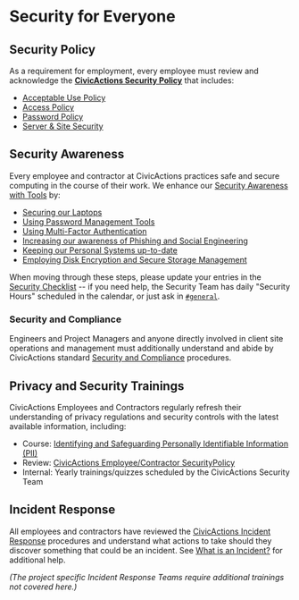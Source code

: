 # Security for Everyone

## Security Policy

As a requirement for employment, every employee must review and acknowledge the [**CivicActions Security Policy**](../../03-policies/security.md) that includes:

- [Acceptable Use Policy](../../03-policies/security.md#acceptable-use-policy)
- [Access Policy](../../03-policies/security.md#access-policy)
- [Password Policy](../../03-policies/security.md#password-policy)
- [Server & Site Security](../../03-policies/security.md#server--site-security)

<!-- TODO: include link to Judy and/or digital document signing -->

## Security Awareness

Every employee and contractor at CivicActions practices safe and secure computing in the course of their work. We enhance our [Security Awareness with Tools](../../09-security/awareness.md) by:

- [Securing our Laptops](../../09-security/awareness.md#securing-your-laptop)
- [Using Password Management Tools](../../09-security/awareness.md#password-management-tools)
- [Using Multi-Factor Authentication](../../09-security/awareness.md#use-two-factor-or-2-step-authentication-tfa-2fa)
- [Increasing our awareness of Phishing and Social Engineering](../../09-security/awareness.md#phishing-and-social-engineering)
- [Keeping our Personal Systems up-to-date](../../09-security/awareness.md#keep-your-systems-up-to-date)
- [Employing Disk Encryption and Secure Storage Management](../../09-security/awareness.md#disk-encryption-and-storage-management)

When moving through these steps, please update your entries in the [Security Checklist](https://docs.google.com/a/civicactions.net/spreadsheets/d/1t_LgXdkCNRzr5p36CV-cdzL8kJmUq_mHlsHWtMLm-Qg/edit?usp=sharing) -- if you need help, the Security Team has daily "Security Hours" scheduled in the calendar, or just ask in [`#general`](https://civicactions.slack.com/messages/general).

<!-- TODO: switch to internal Drupal security certificate management HR app -->

### Security and Compliance

Engineers and Project Managers and anyone directly involved in client site operations and management must additionally understand and abide by CivicActions standard [Security and Compliance](../../05-engineering/security-compliance.md) procedures.

## Privacy and Security Trainings

CivicActions Employees and Contractors regularly refresh their understanding of privacy regulations and security controls with the latest available information, including:

- Course: [Identifying and Safeguarding Personally Identifiable Information (PII)](https://securityawareness.usalearning.gov/piiv2/index.htm)
- Review: [CivicActions Employee/Contractor SecurityPolicy](../../03-policies/security.md)
- Internal: Yearly trainings/quizzes scheduled by the CivicActions Security Team

## Incident Response

All employees and contractors have reviewed the [CivicActions Incident Response](../../09-security/incident-response-plan.md) procedures and understand what actions to take should they discover something that could be an incident. See [What is an Incident?](../../09-security/incidents.md) for additional help.

_(The project specific Incident Response Teams require additional trainings not covered here.)_
